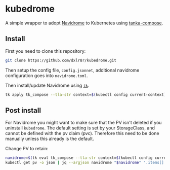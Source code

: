 # kubedrome

A simple wrapper to adopt [Navidrome](https://www.navidrome.org/) to Kubernetes using [tanka-compose](https://github.com/dxlr8r/tanka_compose).

## Install

First you need to clone this repository:

```sh
git clone https://github.com/dxlr8r/kubedrome.git
```

Then setup the config file, `config.jsonnet`, additional navidrome configuration goes into `navidrome.toml`.

Then install/update Navidrome using [`tk`](https://tanka.dev/install).

```sh
tk apply tk_compose --tla-str context=$(kubectl config current-context) --tla-code config='import "config.jsonnet"'
```

## Post install

For Navidrome you might want to make sure that the PV isn't deleted if you uninstall `kubedrome`. The default setting is set by your StorageClass, and cannot be defined with the pv claim (pvc). Therefore this need to be done manually unless this already is the default.

Change PV to retain:

```sh
navidrome=$(tk eval tk_compose --tla-str context=$(kubectl config current-context) --tla-code config="$(cat config.jsonnet)" -e 'data.config' | jq -r '{name: .name, namespace: .namespace} | @json') && \
kubectl get pv -o json | jq --argjson navidrome "$navidrome" '.items[] | select(.spec.claimRef.name == $navidrome.name and .spec.claimRef.namespace == $navidrome.namespace) | .spec.persistentVolumeReclaimPolicy = "Retain"' | kubectl apply -f -
```
